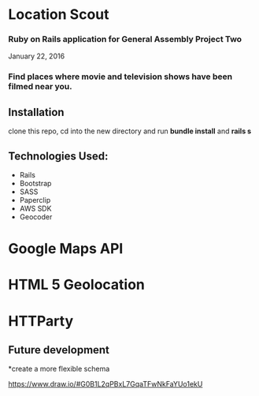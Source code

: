 # Location Scout

### Ruby on Rails application for General Assembly Project Two ##

 January 22, 2016

### Find places where movie and television shows have been filmed near you. ###

## Installation
clone this repo, cd into the new directory and run **bundle install** and **rails s**

## Technologies Used:

* Rails
* Bootstrap
* SASS
* Paperclip
* AWS SDK
* Geocoder
# Google Maps API
# HTML 5 Geolocation
# HTTParty

## Future development

*create a more flexible schema

https://www.draw.io/#G0B1L2qPBxL7GqaTFwNkFaYUo1ekU




